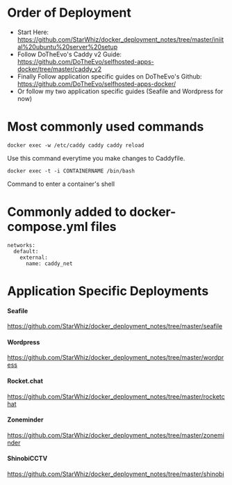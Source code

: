 # Order of Deployment
* Start Here: https://github.com/StarWhiz/docker_deployment_notes/tree/master/iniital%20ubuntu%20server%20setup
* Follow DoTheEvo's Caddy v2 Guide: https://github.com/DoTheEvo/selfhosted-apps-docker/tree/master/caddy_v2
* Finally Follow application specific guides on DoTheEvo's Github: https://github.com/DoTheEvo/selfhosted-apps-docker/
* Or follow my two application specific guides (Seafile and Wordpress for now)

# Most commonly used commands
```
docker exec -w /etc/caddy caddy caddy reload
```
Use this command everytime you make changes to Caddyfile.

```
docker exec -t -i CONTAINERNAME /bin/bash
```
Command to enter a container's shell

# Commonly added to docker-compose.yml files
```
networks:
  default:
    external:
      name: caddy_net
```

# Application Specific Deployments

#### Seafile
https://github.com/StarWhiz/docker_deployment_notes/tree/master/seafile

#### Wordpress
https://github.com/StarWhiz/docker_deployment_notes/tree/master/wordpress

#### Rocket.chat
https://github.com/StarWhiz/docker_deployment_notes/tree/master/rocketchat 

#### Zoneminder
https://github.com/StarWhiz/docker_deployment_notes/tree/master/zoneminder

#### ShinobiCCTV
https://github.com/StarWhiz/docker_deployment_notes/tree/master/shinobi